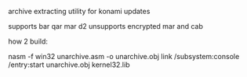 archive extracting utility for konami updates

supports bar qar mar d2
unsupports encrypted mar and cab

how 2 build:

nasm -f win32 unarchive.asm -o unarchive.obj
link /subsystem:console /entry:start unarchive.obj kernel32.lib
